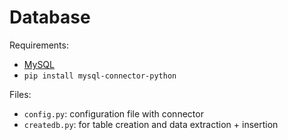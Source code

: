 # Database

Requirements:
- [MySQL](https://dev.mysql.com/doc/mysql-getting-started/en/)
- `pip install mysql-connector-python`

Files:
- `config.py`: configuration file with connector
- `createdb.py`: for table creation and data extraction + insertion